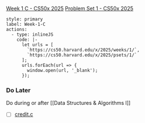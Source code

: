 [Week 1 C - CS50x 2025](https://cs50.harvard.edu/x/2025/weeks/1/)
[Problem Set 1 - CS50x 2025](https://cs50.harvard.edu/x/2025/psets/1/)

```meta-bind-button
style: primary
label: Week-1-C
actions:
  - type: inlineJS
    code: |-
      let urls = [
        `https://cs50.harvard.edu/x/2025/weeks/1/`,
        `https://cs50.harvard.edu/x/2025/psets/1/`
      ];
      urls.forEach(url => {
        window.open(url, '_blank');
      });
```

### Do Later
Do during or after [[Data Structures & Algorithms I]]
- [ ] [credit.c](https://cs50.harvard.edu/x/2025/psets/1/credit/)
